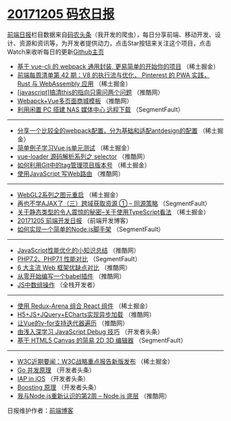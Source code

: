 # [20171205 码农日报](http://hao.caibaojian.com/date/2017/12/05)

[前端日报](http://caibaojian.com/c/news)栏目数据来自[码农头条](http://hao.caibaojian.com/)（我开发的爬虫），每日分享前端、移动开发、设计、资源和资讯等，为开发者提供动力，点击Star按钮来关注这个项目，点击Watch来收听每日的更新[Github主页](https://github.com/kujian/frontendDaily)
* [基于 vue-cli 的 webpack 通用封装, 更易简单的开始你的项目](http://hao.caibaojian.com/58742.html) （稀土掘金）
* [前端每周清单第 42 期：V8 的执行流与优化， Pinterest 的 PWA 实践， Rust 与 WebAssembly 应用](http://hao.caibaojian.com/58731.html) （稀土掘金）
* [[javascript]搞清this的指向只需问两个问题](http://hao.caibaojian.com/58695.html) （推酷网）
* [Webapck+Vue多页面商城模板](http://hao.caibaojian.com/58702.html) （推酷网）
* [利用闲置 PC 搭建 NAS 媒体中心 远程下载](http://hao.caibaojian.com/58686.html) （SegmentFault）

***
* [分享一个比较全的webpack配置，分为基础和适配antdesign的配置](http://hao.caibaojian.com/58736.html) （稀土掘金）
* [简单例子学习Vue.js单元测试](http://hao.caibaojian.com/58733.html) （稀土掘金）
* [vue-loader 源码解析系列之 selector](http://hao.caibaojian.com/58708.html) （推酷网）
* [如何利用Git中的tag管理项目版本号](http://hao.caibaojian.com/58737.html) （稀土掘金）
* [使用JavaScript 写Web路由](http://hao.caibaojian.com/58690.html) （推酷网）

***
* [WebGL2系列之图元重启](http://hao.caibaojian.com/58738.html) （稀土掘金）
* [再也不学AJAX了（三）跨域获取资源 ① &#8211; 同源策略](http://hao.caibaojian.com/58680.html) （SegmentFault）
* [关于静态类型的令人震惊的秘密&#8211;关于使用TypeScript看法](http://hao.caibaojian.com/58740.html) （稀土掘金）
* [20171205 前端开发日报](http://hao.caibaojian.com/58794.html) （前端开发博客）
* [如何实现一个简单的Node.js脚手架](http://hao.caibaojian.com/58685.html) （SegmentFault）

***
* [JavaScript性能优化的小知识总结](http://hao.caibaojian.com/58697.html) （推酷网）
* [PHP7.2、PHP7.1 性能对比](http://hao.caibaojian.com/58687.html) （SegmentFault）
* [6 大主流 Web 框架优缺点对比](http://hao.caibaojian.com/58698.html) （推酷网）
* [从零开始编写一个babel插件](http://hao.caibaojian.com/58699.html) （推酷网）
* [JS中数组操作](http://hao.caibaojian.com/58790.html) （全栈开发者）

***
* [使用 Redux-Arena 组合 React 组件](http://hao.caibaojian.com/58727.html) （稀土掘金）
* [H5+JS+JQuery+ECharts实现异步加载](http://hao.caibaojian.com/58692.html) （推酷网）
* [让Vue的v-for支持迭代器遍历](http://hao.caibaojian.com/58703.html) （推酷网）
* [由浅入深学习 JavaScript Debug 技巧](http://hao.caibaojian.com/58623.html) （开发者头条）
* [基于 HTML5 Canvas 的简易 2D 3D 编辑器](http://hao.caibaojian.com/58684.html) （SegmentFault）

***
* [W3C近期要闻：W3C战略重点报告新版发布](http://hao.caibaojian.com/58732.html) （稀土掘金）
* [Go 并发原理](http://hao.caibaojian.com/58624.html) （开发者头条）
* [IAP in iOS](http://hao.caibaojian.com/58635.html) （开发者头条）
* [Boosting 原理](http://hao.caibaojian.com/58625.html) （开发者头条）
* [我与Node.js重新认识的第2周 &#8211; Node.js 底层](http://hao.caibaojian.com/58696.html) （推酷网）

日报维护作者：[前端博客](http://caibaojian.com/) 